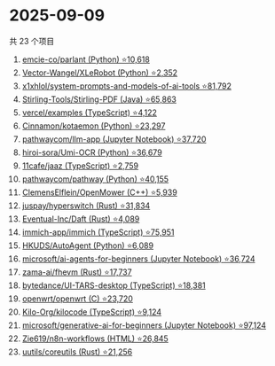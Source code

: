 # 2025-09-09

共 23 个项目

<!-- BEGIN GITHUB -->
<!-- 最后更新时间 2025-09-09 21:29:16 +0800 -->
1. [emcie-co/parlant (Python) ⭐10,618](https://github.com/emcie-co/parlant)
1. [Vector-Wangel/XLeRobot (Python) ⭐2,352](https://github.com/Vector-Wangel/XLeRobot)
1. [x1xhlol/system-prompts-and-models-of-ai-tools ⭐81,792](https://github.com/x1xhlol/system-prompts-and-models-of-ai-tools)
1. [Stirling-Tools/Stirling-PDF (Java) ⭐65,863](https://github.com/Stirling-Tools/Stirling-PDF)
1. [vercel/examples (TypeScript) ⭐4,122](https://github.com/vercel/examples)
1. [Cinnamon/kotaemon (Python) ⭐23,297](https://github.com/Cinnamon/kotaemon)
1. [pathwaycom/llm-app (Jupyter Notebook) ⭐37,720](https://github.com/pathwaycom/llm-app)
1. [hiroi-sora/Umi-OCR (Python) ⭐36,679](https://github.com/hiroi-sora/Umi-OCR)
1. [11cafe/jaaz (TypeScript) ⭐2,759](https://github.com/11cafe/jaaz)
1. [pathwaycom/pathway (Python) ⭐40,155](https://github.com/pathwaycom/pathway)
1. [ClemensElflein/OpenMower (C++) ⭐5,939](https://github.com/ClemensElflein/OpenMower)
1. [juspay/hyperswitch (Rust) ⭐31,834](https://github.com/juspay/hyperswitch)
1. [Eventual-Inc/Daft (Rust) ⭐4,089](https://github.com/Eventual-Inc/Daft)
1. [immich-app/immich (TypeScript) ⭐75,951](https://github.com/immich-app/immich)
1. [HKUDS/AutoAgent (Python) ⭐6,089](https://github.com/HKUDS/AutoAgent)
1. [microsoft/ai-agents-for-beginners (Jupyter Notebook) ⭐36,724](https://github.com/microsoft/ai-agents-for-beginners)
1. [zama-ai/fhevm (Rust) ⭐17,737](https://github.com/zama-ai/fhevm)
1. [bytedance/UI-TARS-desktop (TypeScript) ⭐18,381](https://github.com/bytedance/UI-TARS-desktop)
1. [openwrt/openwrt (C) ⭐23,720](https://github.com/openwrt/openwrt)
1. [Kilo-Org/kilocode (TypeScript) ⭐9,124](https://github.com/Kilo-Org/kilocode)
1. [microsoft/generative-ai-for-beginners (Jupyter Notebook) ⭐97,124](https://github.com/microsoft/generative-ai-for-beginners)
1. [Zie619/n8n-workflows (HTML) ⭐26,845](https://github.com/Zie619/n8n-workflows)
1. [uutils/coreutils (Rust) ⭐21,256](https://github.com/uutils/coreutils)
<!-- END GITHUB -->